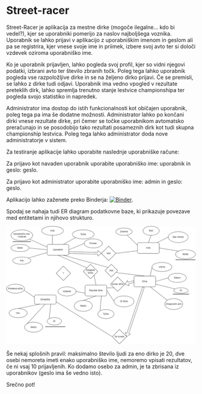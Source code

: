 # Street-racer
Street-Racer je aplikacija za mestne dirke (mogoče ilegalne... kdo bi vedel?), kjer se uporabniki pomerijo za naslov najboljšega voznika. Uporabnik se lahko prijavi v aplikacijo z uporabniškim imenom in geslom ali pa se registrira, kjer vnese svoje ime in priimek, izbere svoj avto ter si določi vzdevek oziroma uporabniško ime.

Ko je uporabnik prijavljen, lahko pogleda svoj profil, kjer so vidni njegovi podatki, izbrani avto ter število zbranih točk. Poleg tega lahko uporabnik pogleda vse razpoložljive dirke in se na željeno dirko prijavi. Če se premisli, se lahko z dirke tudi odjavi. Uporabnik ima vedno vpogled v rezultate preteklih dirk, lahko spremlja trenutno stanje lestvice championshipa ter pogleda svojo statistiko in napredek.

Administrator ima dostop do istih funkcionalnosti kot običajen uporabnik, poleg tega pa ima še dodatne možnosti. Administrator lahko po končani dirki vnese rezultate dirke, pri čemer se točke uporabnikom avtomatsko preračunajo in se posodobijo tako rezultati posameznih dirk kot tudi skupna championship lestvica. Poleg tega lahko administrator doda nove administratorje v sistem.

Za testiranje aplikacije lahko uporabite naslednje uporabniške račune:

Za prijavo kot navaden uporabnik uporabite uporabniško ime: uporabnik in geslo: geslo.

Za prijavo kot administrator uporabite uporabniško ime: admin in geslo: geslo.

Aplikacijo lahko zaženete preko Binderja: [![Binder](https://mybinder.org/badge_logo.svg)](https://mybinder.org/v2/gh/MateoVrtunski/Street-racer/main?urlpath=proxy%2F8080).

Spodaj se nahaja tudi ER diagram podatkovne baze, ki prikazuje povezave med entitetami in njihovo strukturo.

![alt text](https://github.com/MateoVrtunski/Street-racer/blob/main/Street_racer.drawio.png?raw=true)
 
Še nekaj splošnih pravil: maksimalno število ljudi za eno dirko je 20, dve osebi nemoreta imeti enako uporabniško ime, nemoremo vpisati rezultatov, če ni vsaj 10 prijavljenih.
Ko dodamo osebo za admin, je ta zbrisana iz uporabnikov (geslo ima še vedno isto).

Srečno pot!

